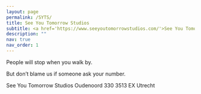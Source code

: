 ```yaml
---
layout: page
permalink: /SYTS/
title: See You Tomorrow Studios
subtitle: <a href='https://www.seeyoutomorrowstudios.com/'>See You Tomorrow Studios</a>.
description: ""
nav: true
nav_order: 1
---
```





People will stop when you walk by.

But don’t blame us if someone ask your number.



See You Tomorrow Studios
Oudenoord 330
3513 EX Utrecht


